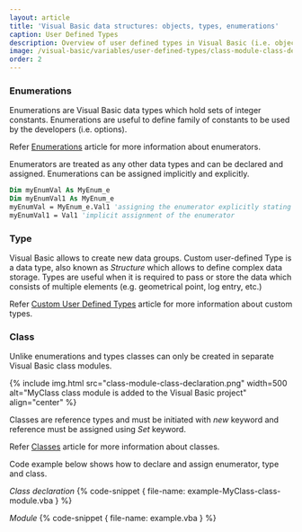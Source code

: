 ```yaml
---
layout: article
title: 'Visual Basic data structures: objects, types, enumerations'
caption: User Defined Types
description: Overview of user defined types in Visual Basic (i.e. objects, types, enumerations) in Visual Basic
image: /visual-basic/variables/user-defined-types/class-module-class-declaration.png
order: 2
---
```


### Enumerations
Enumerations are Visual Basic data types which hold sets of integer constants. Enumerations are useful to define family of constants to be used by the developers (i.e. options).

Refer [Enumerations](visual-basic/data-structures/enumerators) article for more information about enumerators.

Enumerators are treated as any other data types and can be declared and assigned. Enumerations can be assigned implicitly and explicitly.

~~~ vb
Dim myEnumVal As MyEnum_e
Dim myEnumVal1 As MyEnum_e
myEnumVal = MyEnum_e.Val1 'assigning the enumerator explicitly stating the name of enumerator
myEnumVal1 = Val1 'implicit assignment of the enumerator
~~~

### Type

Visual Basic allows to create new data groups. Custom user-defined Type is a data type, also known as *Structure* which allows to define complex data storage. Types are useful when it is required to pass or store the data which consists of multiple elements (e.g. geometrical point, log entry, etc.)

Refer [Custom User Defined Types](visual-basic/data-structures/types) article for more information about custom types.

### Class
Unlike enumerations and types classes can only be created in separate Visual Basic class modules.

{% include img.html src="class-module-class-declaration.png" width=500 alt="MyClass class module is added to the Visual Basic project" align="center" %}

Classes are reference types and must be initiated with *new* keyword and reference must be assigned using *Set* keyword.

Refer [Classes](visual-basic/classes) article for more information about classes.

Code example below shows how to declare and assign enumerator, type and class.

*Class declaration*
{% code-snippet { file-name: example-MyClass-class-module.vba } %}

*Module*
{% code-snippet { file-name: example.vba } %}

